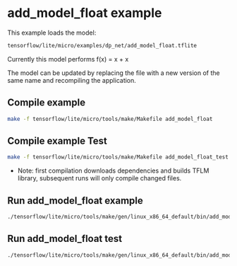 <!-- mdformat off(b/169948621#comment2) -->

# add_model_float example

This example loads the model: 
```bash
tensorflow/lite/micro/examples/dp_net/add_model_float.tflite
```

Currently this model performs f(x) = x + x

The model can be updated by replacing the file with a new version of the same name and recompiling the application.

## Compile example
```bash
make -f tensorflow/lite/micro/tools/make/Makefile add_model_float 
```

## Compile example Test
```bash
make -f tensorflow/lite/micro/tools/make/Makefile add_model_float_test
```

* Note: first compilation downloads dependencies and builds TFLM library, subsequent runs will only compile changed files.

## Run add_model_float example
```bash
./tensorflow/lite/micro/tools/make/gen/linux_x86_64_default/bin/add_model_float
```

## Run add_model_float test 
```bash
./tensorflow/lite/micro/tools/make/gen/linux_x86_64_default/bin/add_model_float_test
```
